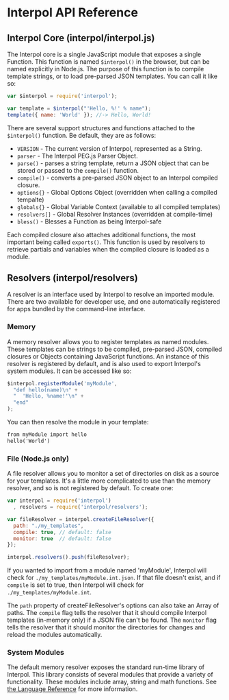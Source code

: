 # Interpol API Reference

## Interpol Core (interpol/interpol.js)
The Interpol core is a single JavaScript module that exposes a single Function.  This function is named `$interpol()` in the browser, but can be named explicitly in Node.js.  The purpose of this function is to compile template strings, or to load pre-parsed JSON templates.  You can call it like so:

```javascript
var $interpol = require('interpol');

var template = $interpol("'Hello, %!' % name");
template({ name: 'World' }); //-> Hello, World!
```

There are several support structures and functions attached to the `$interpol()` function.  Be default, they are as follows:

  * `VERSION` - The current version of Interpol, represented as a String.
  * `parser` - The Interpol PEG.js Parser Object.
  * `parse()` - parses a string template, return a JSON object that can be stored or passed to the `compile()` function.
  * `compile()` - converts a pre-parsed JSON object to an Interpol compiled closure.
  * `options{}` - Global Options Object (overridden when calling a compiled tempalte)
  * `globals{}` - Global Variable Context (available to all compiled templates)
  * `resolvers[]` - Global Resolver Instances (overridden at compile-time)
  * `bless()` - Blesses a Function as being Interpol-safe

Each compiled closure also attaches additional functions, the most important being called `exports()`.  This function is used by resolvers to retrieve partials and variables when the compiled closure is loaded as a module.

## Resolvers (interpol/resolvers)
A resolver is an interface used by Interpol to resolve an imported module.  There are two available for developer use, and one automatically registered for apps bundled by the command-line interface.

### Memory
A memory resolver allows you to register templates as named modules.  These templates can be strings to be compiled, pre-parsed JSON, compiled closures or Objects containing JavaScript functions.  An instance of this resolver is registered by default, and is also used to export Interpol's system modules.  It can be accessed like so:

```javascript
$interpol.registerModule('myModule',
  "def hello(name)\n" +
  "  'Hello, %name!'\n" +
  "end"
);
```

You can then resolve the module in your template:

```html
from myModule import hello
hello('World')
```

### File (Node.js only)
A file resolver allows you to monitor a set of directories on disk as a source for your templates.  It's a little more complicated to use than the memory resolver, and so is not registered by default.  To create one:

```javascript
var interpol = require('interpol')
  , resolvers = require('interpol/resolvers');

var fileResolver = interpol.createFileResolver({
  path: "./my_templates",
  compile: true, // default: false
  monitor: true  // default: false
});

interpol.resolvers().push(fileResolver);
```

If you wanted to import from a module named 'myModule', Interpol will check for `./my_templates/myModule.int.json`.  If that file doesn't exist, and if `compile` is set to true, then Interpol will check for `./my_templates/myModule.int`.

The `path` property of createFileResolver's options can also take an Array of paths.  The `compile` flag tells the resolver that it should compile Interpol templates (in-memory only) if a JSON file can't be found.  The `monitor` flag tells the resolver that it should monitor the directories for changes and reload the modules automatically.

### System Modules
The default memory resolver exposes the standard run-time library of Interpol.  This library consists of several modules that provide a variety of functionality.  These modules include array, string and math functions.  See [the Language Reference](Language_Reference.md) for more information.
